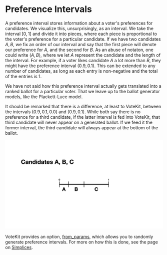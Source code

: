 # Preference Intervals

A preference interval stores information about a voter's preferences for candidates. We visualize this, unsurprisingly, as an interval. We take the interval $[0,1]$ and divide it into pieces, where each piece is proportional to the voter's preference for a particular candidate. If we have two candidates $A,B$, we fix an order of our interval and say that the first piece will denote our preference for $A,$ and the second for $B$. As an abuse of notaton, one could write $(A,B)$, where we let $A$ represent the candidate and the length of the interval. For example, if a voter likes candidate $A$ a lot more than $B$, they might have the preference interval $(0.9, 0.1)$. This can be extended to any number of candidates, as long as each entry is non-negative and the total of the entries is 1.

We have not said how this preference interval actually gets translated into a ranked ballot for a particular voter. That we leave up to the ballot generator models, like the Plackett-Luce model.

It should be remarked that there is a difference, at least to VoteKit, between the intervals $(0.9,0.1,0.0)$ and $(0.9,0.1)$. While both say there is no preference for a third candidate, if the latter interval is fed into VoteKit, that third candidate will never appear on a generated ballot. If we feed it the former interval, the third candidate will always appear at the bottom of the ballot.

![](assets/preference_interval.png)

VoteKit provides an option, [from_params](api.md#ballot-generators), which allows you to randomly generate preference intervals. For more on how this is done, see the page on [Simplices](SCR_simplex.ipynb).



